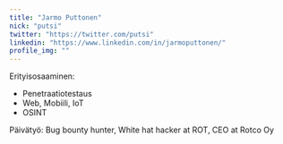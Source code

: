 ```yaml
---
title: "Jarmo Puttonen"
nick: "putsi"
twitter: "https://twitter.com/putsi"
linkedin: "https://www.linkedin.com/in/jarmoputtonen/"
profile_img: ""
---
```


Erityisosaaminen:
* Penetraatiotestaus
* Web, Mobiili, IoT
* OSINT

Päivätyö: Bug bounty hunter, White hat hacker at ROT, CEO at Rotco Oy

